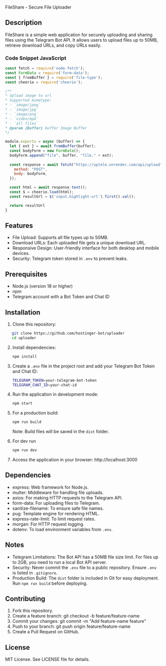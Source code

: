 FileShare - Secure File Uploader

Description
-----------
FileShare is a simple web application for securely uploading and sharing files using the Telegram Bot API. It allows users to upload files up to 50MB, retrieve download URLs, and copy URLs easily.

### Code Snippet JavaScript 
```js
const fetch = require('node-fetch');
const FormData = require('form-data');
const { fromBuffer } = require('file-type');
const cheerio = require('cheerio');

/**
* Upload image to url
* Supported mimetype:
* - `image/jpeg`
* - `image/jpg`
* - `image/png`
* - `video/mp4`
* - `all files`
* @param {Buffer} buffer Image Buffer
*/

module.exports = async (buffer) => {
  let { ext } = await fromBuffer(buffer);
  const bodyForm = new FormData();
  bodyForm.append("file", buffer, "file." + ext);
  
  const response = await fetch("https://uptele.onrender.com/api/upload", {
    method: "POST",
    body: bodyForm,
  });

  const html = await response.text();
  const $ = cheerio.load(html);
  const resultUrl = $('input.highlight-url').first().val();

  return resultUrl
}
```


Features
--------
- File Upload: Supports all file types up to 50MB.
- Download URLs: Each uploaded file gets a unique download URL.
- Responsive Design: User-friendly interface for both desktop and mobile devices.
- Security: Telegram token stored in `.env` to prevent leaks.

Prerequisites
-------------
- Node.js (version 18 or higher)
- npm
- Telegram account with a Bot Token and Chat ID

Installation
------------
1. Clone this repository:
```sh
   git clone https://github.com/hostinger-bot/uploader
   cd uploader
   ```

2. Install dependencies:
   ```sh
   npm install
   ```

3. Create a `.env` file in the project root and add your Telegram Bot Token and Chat ID:
   ```sh
   TELEGRAM_TOKEN=your-telegram-bot-token
   TELEGRAM_CHAT_ID=your-chat-id
   ```
4. Run the application in development mode:
   ```sh
   npm start
   ```

5. For a production build:
   ```sh
   npm run build
   ```
   Note: Build files will be saved in the `dist` folder.
   
6. For dev run
   ```sh
   npm run dev
    ```
  
7. Access the application in your browser:
   http://localhost:3000

Dependencies
------------
- express: Web framework for Node.js.
- multer: Middleware for handling file uploads.
- axios: For making HTTP requests to the Telegram API.
- form-data: For uploading files to Telegram.
- sanitize-filename: To ensure safe file names.
- pug: Template engine for rendering HTML.
- express-rate-limit: To limit request rates.
- morgan: For HTTP request logging.
- dotenv: To load environment variables from `.env`.

Notes
-----
- Telegram Limitations: The Bot API has a 50MB file size limit. For files up to 2GB, you need to run a local Bot API server.
- Security: Never commit the `.env` file to a public repository. Ensure `.env` is listed in `.gitignore`.
- Production Build: The `dist` folder is included in Git for easy deployment. Run `npm run build` before deploying.

Contributing
------------
1. Fork this repository.
2. Create a feature branch:
   git checkout -b feature/feature-name
3. Commit your changes:
   git commit -m "Add feature-name feature"
4. Push to your branch:
   git push origin feature/feature-name
5. Create a Pull Request on GitHub.

License
-------
MIT License. See LICENSE file for details.
